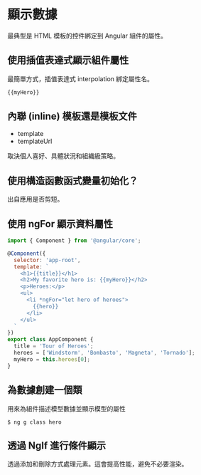 #  顯示數據

最典型是 HTML 模板的控件綁定到 Angular 組件的屬性。

## 使用插值表達式顯示組件屬性

最簡單方式，插值表達式 interpolation 綁定屬性名。

```html
{{myHero}}
```

## 內聯 (inline) 模板還是模板文件

- template
- templateUrl

取決個人喜好、具體狀況和組織級策略。

## 使用構造函數函式變量初始化？

出自應用是否剪短。

## 使用 ngFor 顯示資料屬性

```javascript
import { Component } from '@angular/core';

@Component({
  selector: 'app-root',
  template: `
    <h1>{{title}}</h1>
    <h2>My favorite hero is: {{myHero}}</h2>
    <p>Heroes:</p>
    <ul>
      <li *ngFor="let hero of heroes">
        {{hero}}
      </li>
    </ul>
  `
})
export class AppComponent {
  title = 'Tour of Heroes';
  heroes = ['Windstorm', 'Bombasto', 'Magneta', 'Tornado'];
  myHero = this.heroes[0];
}
```

## 為數據創建一個類

用來為組件描述模型數據並顯示模型的屬性

```shell
$ ng g class hero
```

## 透過 NgIf 進行條件顯示

透過添加和刪除方式處理元素。這會提高性能，避免不必要渲染。